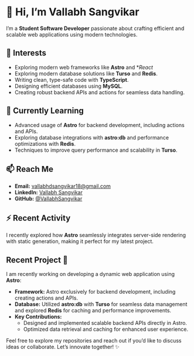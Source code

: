 # 👋 Hi, I’m Vallabh Sangvikar  

I’m a **Student Software Developer** passionate about crafting efficient and scalable web applications using modern technologies.  

## 👀 Interests  
- Exploring modern web frameworks like **Astro** and **React*
- Exploring modern database solutions like **Turso** and **Redis**.  
- Writing clean, type-safe code with **TypeScript**.
- Designing efficient databases using **MySQL**.  
- Creating robust backend APIs and actions for seamless data handling.  

## 🌱 Currently Learning  
- Advanced usage of **Astro** for backend development, including actions and APIs.  
- Exploring database integrations with **astro:db** and performance optimizations with **Redis**.  
- Techniques to improve query performance and scalability in **Turso**.  

## 📫 Reach Me  
- **Email:** [vallabhdsangvikar18@gmail.com](mailto:vallabhdsangvikar18@gmail.com)  
- **LinkedIn:** [Vallabh Sangvikar](https://www.linkedin.com/in/vallabh-sangvikar)  
- **GitHub:** [@VallabhSangvikar](https://github.com/VallabhSangvikar)  

## ⚡ Recent Activity
I recently explored how **Astro** seamlessly integrates server-side rendering with static generation, making it perfect for my latest project. 

## Recent Project 🚀  
I am recently working on developing a dynamic web application using **Astro**:  
- **Framework:** Astro exclusively for backend development, including creating actions and APIs.  
- **Database:** Utilized **astro:db** with **Turso** for seamless data management and explored **Redis** for caching and performance improvements.  
- **Key Contributions:**  
  - Designed and implemented scalable backend APIs directly in Astro.  
  - Optimized data retrieval and caching for enhanced user experience.  

Feel free to explore my repositories and reach out if you’d like to discuss ideas or collaborate. Let’s innovate together! ✨
